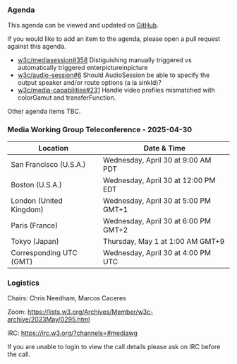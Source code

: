 ### Agenda

This agenda can be viewed and updated on [GitHub](https://github.com/w3c/media-wg/blob/main/meetings/2025-04-30-Media_Working_Group_Teleconference-agenda.md).

If you would like to add an item to the agenda, please open a pull request against this agenda.

* [w3c/mediasession#358](https://github.com/w3c/mediasession/issues/358) Distiguishing manually triggered vs automatically triggered enterpictureinpicture
* [w3c/audio-session#6](https://github.com/w3c/audio-session/issues/6) Should AudioSession be able to specify the output speaker and/or route options (a la sinkId)?
* [w3c/media-capabilities#231](https://github.com/w3c/media-capabilities/pull/231) Handle video profiles mismatched with colorGamut and transferFunction.

Other agenda items TBC.

### Media Working Group Teleconference - 2025-04-30

| Location | Date & Time |
| -------- | ----------- |
| San Francisco (U.S.A.) | Wednesday, April 30 at 9:00 AM PDT |
| Boston (U.S.A.) | Wednesday, April 30 at 12:00 PM EDT |
| London (United Kingdom) | Wednesday, April 30 at 5:00 PM GMT+1 |
| Paris (France) | Wednesday, April 30 at 6:00 PM GMT+2 |
| Tokyo (Japan) | Thursday, May 1 at 1:00 AM GMT+9 |
| Corresponding UTC (GMT) | Wednesday, April 30 at 4:00 PM UTC |

### Logistics

Chairs: Chris Needham, Marcos Caceres

Zoom: https://lists.w3.org/Archives/Member/w3c-archive/2023May/0295.html

IRC: https://irc.w3.org/?channels=#mediawg

If you are unable to login to view the call details please ask on IRC before the call.
